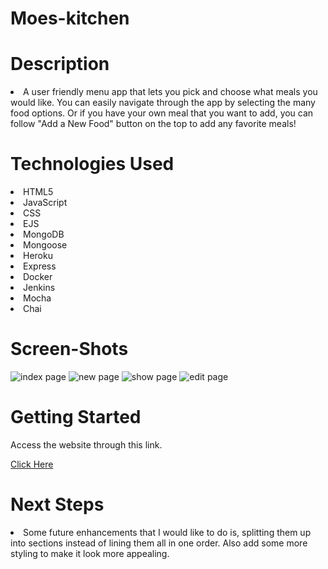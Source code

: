 # Moes-kitchen
<h1>Description</h1>
<li>A user friendly menu app that lets you pick and choose what meals you would like. You can easily navigate through the app by selecting the many food options. Or if you have your own meal that you want to add, you can follow "Add a New Food" button on the top to add any favorite meals! </li>

<h1> Technologies Used </h1>
<li>HTML5</li>
<li>JavaScript</li>
<li>CSS</li>
<li>EJS</li>
<li>MongoDB</li>
<li>Mongoose</li>
<li>Heroku</li>
<li>Express</li>
<li>Docker</li>
<li>Jenkins</li>
<li>Mocha</li>
<li>Chai</li>

<h1>Screen-Shots</h1>
<img src="https://i.imgur.com/9WJ1vuj.png" alt="index page">
<img src="https://i.imgur.com/1FP3hId.png" alt="new page">
<img src="https://i.imgur.com/FdNv4ge.png" alt="show page">
<img src="https://i.imgur.com/xfbZDPS.png" alt="edit page">

<h1>Getting Started</h1>
<p>Access the website through this link.</p>
<a href="https://moes-kitchen.herokuapp.com/foods">Click Here</a>

<h1>Next Steps</h1>
<li>Some future enhancements that I would like to do is, splitting them up into sections instead of lining them all in one order. Also add some more styling to make it look more appealing.</li>

